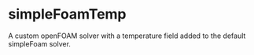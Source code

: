 # simpleFoamTemp
A custom openFOAM solver with a temperature field added to the default simpleFoam solver. 
